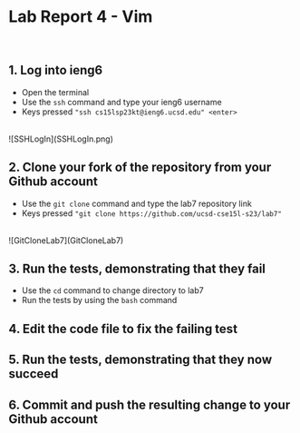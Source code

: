 # Lab Report 4 - Vim

<br>

## 1. Log into ieng6
- Open the terminal
- Use the `ssh` command and type your ieng6 username
- Keys pressed `"ssh cs15lsp23kt@ieng6.ucsd.edu" <enter>`
<br>
![SSHLogIn](SSHLogIn.png)
<br>

## 2. Clone your fork of the repository from your Github account
- Use the `git clone` command and type the lab7 repository link
- Keys pressed `"git clone https://github.com/ucsd-cse15l-s23/lab7"`
<br>
![GitCloneLab7](GitCloneLab7)
<br>

## 3. Run the tests, demonstrating that they fail
- Use the `cd` command to change directory to lab7
- Run the tests by using the `bash` command 

## 4. Edit the code file to fix the failing test



## 5. Run the tests, demonstrating that they now succeed


## 6. Commit and push the resulting change to your Github account 
